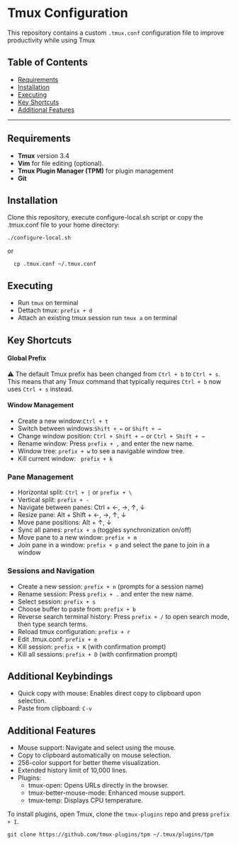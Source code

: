 # Tmux Configuration

This repository contains a custom `.tmux.conf` configuration file to improve productivity while using Tmux

## Table of Contents

- [Requirements](#requirements)
- [Installation](#installation)
- [Executing](#executing)
- [Key Shortcuts](#key-shortcuts)
- [Additional Features](#additional-features)

---

## Requirements

- **Tmux** version 3.4
- **Vim** for file editing (optional).
- **Tmux Plugin Manager (TPM)** for plugin management
- **Git**


## Installation

  Clone this repository, execute configure-local.sh script or copy the .tmux.conf file to your home directory:

  ```
  ./configure-local.sh
  ```
  
  or 

  ```
    cp .tmux.conf ~/.tmux.conf
  ```

## Executing

- Run `tmux` on terminal
- Dettach tmux: `prefix + d`
- Attach an existing tmux session run `tmux a` on terminal 

## Key Shortcuts

#### Global Prefix

⚠️ The default Tmux prefix has been changed from `Ctrl + b` to `Ctrl + s`. This means that any Tmux command that typically requires `Ctrl + b` now uses `Ctrl + s` instead.

#### Window Management

  - Create a new window:`Ctrl + t`
  - Switch between windows:`Shift + ←` or `Shift + →`
  - Change window position: `Ctrl + Shift + ←` or `Ctrl + Shift + →` 
  - Rename window: Press `prefix + ,` and enter the new name.
  - Window tree: `prefix + w` to see a navigable window tree.
  - Kill current window: ` prefix + k`

### Pane Management

  - Horizontal split: `Ctrl + |` or `prefix + \`
  - Vertical split: `prefix + -`
  - Navigate between panes: Ctrl + ←, →, ↑, ↓
  - Resize pane: Alt + Shift + ←, →, ↑, ↓
  - Move pane positions: Alt + ↑, ↓
  - Sync all panes: `prefix + a` (toggles synchronization on/off)
  - Move pane to a new window: `prefix + m`
  - Join pane in a window: `prefix + p` and select the pane to join in a window

### Sessions and Navigation

  - Create a new session: `prefix + n` (prompts for a session name)
  - Rename session: Press `prefix + .` and enter the new name.
  - Select session: `prefix + s`
  - Choose buffer to paste from: `prefix + b`
  - Reverse search terminal history: Press `prefix + /` to open search mode, then type search terms.
  - Reload tmux configuration: `prefix + r`
  - Edit .tmux.conf: `prefix + e`
  - Kill session: `prefix + K` (with confirmation prompt)
  - Kill all sessions: `prefix + D` (with confirmation prompt)

## Additional Keybindings

  - Quick copy with mouse: Enables direct copy to clipboard upon selection.
  - Paste from clipboard: `C-v`

## Additional Features

- Mouse support: Navigate and select using the mouse.
- Copy to clipboard automatically on mouse selection.
- 256-color support for better theme visualization.
- Extended history limit of 10,000 lines.
- Plugins:
  - tmux-open: Opens URLs directly in the browser.
  - tmux-better-mouse-mode: Enhanced mouse support.
  - tmux-temp: Displays CPU temperature.

To install plugins, open Tmux, clone the `tmux-plugins` repo and press `prefix + I`.

  ```
  git clone https://github.com/tmux-plugins/tpm ~/.tmux/plugins/tpm
  ```

